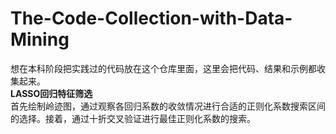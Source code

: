 # The-Code-Collection-with-Data-Mining
 想在本科阶段把实践过的代码放在这个仓库里面，这里会把代码、结果和示例都收集起来。<br>
**LASSO回归特征筛选**<br>
 首先绘制岭迹图，通过观察各回归系数的收敛情况进行合适的正则化系数搜索区间的选择。接着，通过十折交叉验证进行最佳正则化系数的搜索。
  
